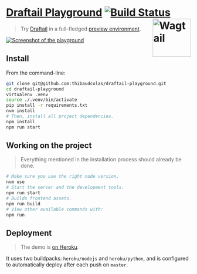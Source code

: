 # [Draftail Playground](https://draftail-playground.herokuapp.com/) [![Build Status](https://travis-ci.org/thibaudcolas/draftail-playground.svg?branch=master)](https://travis-ci.org/thibaudcolas/draftail-playground) [<img src="https://cdn.rawgit.com/springload/awesome-wagtail/ac912cc661a7099813f90545adffa6bb3e75216c/logo.svg" width="104" align="right" alt="Wagtail">](https://wagtail.io/)

> Try [Draftail](https://github.com/springload/draftail) in a full-fledged [preview environment](https://draftail-playground.herokuapp.com/).

[![Screenshot of the playground](https://springload.github.io/draftail/static/draftail-playground-screenshot.png)](https://draftail-playground.herokuapp.com/)

## Install

From the command-line:

```sh
git clone git@github.com:thibaudcolas/draftail-playground.git
cd draftail-playground
virtualenv .venv
source ./.venv/bin/activate
pip install -r requirements.txt
nvm install
# Then, install all project dependencies.
npm install
npm run start
```

## Working on the project

> Everything mentioned in the installation process should already be done.

```sh
# Make sure you use the right node version.
nvm use
# Start the server and the development tools.
npm run start
# Builds frontend assets.
npm run build
# View other available commands with:
npm run
```

## Deployment

> The demo is [on Heroku](https://draftail-playground.herokuapp.com/).

It uses two buildpacks: `heroku/nodejs` and `heroku/python`, and is configured to automatically deploy after each push on `master`.
